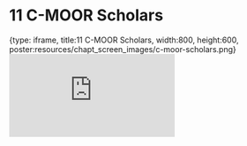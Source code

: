 # 11 C-MOOR Scholars
 
{type: iframe, title:11 C-MOOR Scholars, width:800, height:600, poster:resources/chapt_screen_images/c-moor-scholars.png}
![](https://sayumiyork.github.io/miniCURE-16S_Test/c-moor-scholars.html)
 

 
